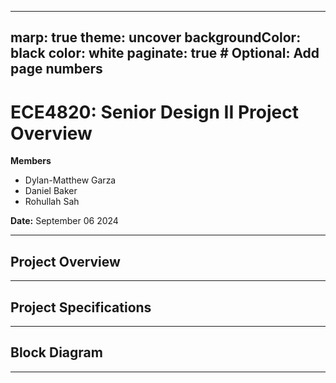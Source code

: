 ----
marp: true
theme: uncover
backgroundColor: black
color: white
paginate: true  # Optional: Add page numbers
----
# ECE4820: Senior Design II Project Overview

**Members**
- Dylan-Matthew Garza
- Daniel Baker
- Rohullah Sah

**Date:** September 06 2024

----
## Project Overview


----
## Project Specifications


----
## Block Diagram


----
